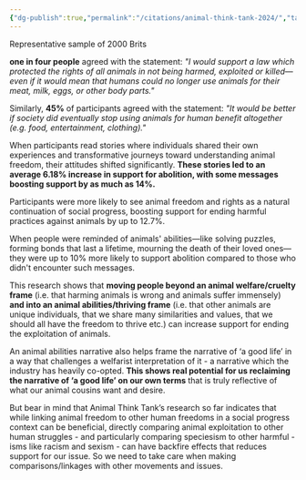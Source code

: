 ```yaml
---
{"dg-publish":true,"permalink":"/citations/animal-think-tank-2024/","tags":["#narratives","#uk"],"created":"2025-10-23T17:42:46.706+01:00","updated":"2025-10-23T17:42:46.706+01:00"}
---
```



Representative sample of 2000 Brits

**one in four people** agreed with the statement: _"I would support a law which protected the rights of all animals in not being harmed, exploited or killed—even if it would mean that humans could no longer use animals for their meat, milk, eggs, or other body parts."_

Similarly, **45%** of participants agreed with the statement: _"It would be better if society did eventually stop using animals for human benefit altogether (e.g. food, entertainment, clothing)."_

When participants read stories where individuals shared their own experiences and transformative journeys toward understanding animal freedom, their attitudes shifted significantly. **These stories led to an average 6.18% increase in support for abolition, with some messages boosting support by as much as 14%.**

Participants were more likely to see animal freedom and rights as a natural continuation of social progress, boosting support for ending harmful practices against animals by up to 12.7%.

When people were reminded of animals' abilities—like solving puzzles, forming bonds that last a lifetime, mourning the death of their loved ones—they were up to 10% more likely to support abolition compared to those who didn't encounter such messages.

This research shows that **moving people beyond an animal welfare/cruelty frame** (i.e. that harming animals is wrong and animals suffer immensely) **and into an animal abilities/thriving frame** (i.e. that other animals are unique individuals, that we share many similarities and values, that we should all have the freedom to thrive etc.) can increase support for ending the exploitation of animals.

An animal abilities narrative also helps frame the narrative of ‘a good life’ in a way that challenges a welfarist interpretation of it - a narrative which the industry has heavily co-opted. **This shows real potential for us reclaiming the narrative of ‘a good life’ on our own terms** that is truly reflective of what our animal cousins want and desire.

But bear in mind that Animal Think Tank’s research so far indicates that while linking animal freedom to other human freedoms in a social progress context can be beneficial, directly comparing animal exploitation to other human struggles - and particularly comparing speciesism to other harmful -isms like racism and sexism - can have backfire effects that reduces support for our issue. So we need to take care when making comparisons/linkages with other movements and issues.